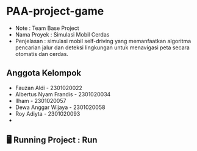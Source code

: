 # PAA-project-game

* Note : Team Base Project
* Nama Proyek : Simulasi Mobil Cerdas
* Penjelasan  :  simulasi  mobil self-driving yang memanfaatkan algoritma pencarian jalur dan deteksi lingkungan untuk menavigasi peta secara otomatis dan cerdas.
  
##  Anggota Kelompok 
* Fauzan Aldi - 2301020022
* Albertus Nyam Frandis - 2301020034
* Ilham - 2301020057
* Dewa Anggar Wijaya - 2301020058
* Roy Adiyta - 2301020093
* 
## 🖥️ Running Project : Run



